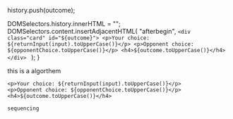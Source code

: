 history.push(outcome);

DOMSelectors.history.innerHTML = "";
DOMSelectors.content.insertAdjacentHTML(
"afterbegin",
`<div class="card" id="${outcome}">
    <p>Your choice: ${returnInput(input).toUpperCase()}</p>
    <p>Opponent choice: ${opponentChoice.toUpperCase()}</p>
    <h4>${outcome.toUpperCase()}</h4>
    </div>
    `
);
}

this is a algorthem

    <p>Your choice: ${returnInput(input).toUpperCase()}</p>
    <p>Opponent choice: ${opponentChoice.toUpperCase()}</p>
    <h4>${outcome.toUpperCase()}</h4>

    sequencing
